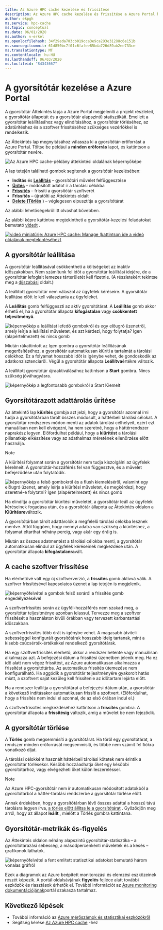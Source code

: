 ```yaml
---
title: Az Azure HPC cache kezelése és frissítése
description: Az Azure HPC cache kezelése és frissítése a Azure Portal használatával
author: ekpgh
ms.service: hpc-cache
ms.topic: conceptual
ms.date: 06/01/2020
ms.author: v-erkel
ms.openlocfilehash: 34f29eda703cb019cca3e9ca293e31288c6e151b
ms.sourcegitcommit: 61d850bc7f01c6fafee85bda726d89ab2ee733ce
ms.translationtype: MT
ms.contentlocale: hu-HU
ms.lasthandoff: 06/03/2020
ms.locfileid: "84343667"
---
```

# <a name="manage-your-cache-from-the-azure-portal"></a>A gyorsítótár kezelése a Azure Portal

A gyorsítótár Áttekintés lapja a Azure Portal megjeleníti a projekt részleteit, a gyorsítótár állapotát és a gyorsítótár alapszintű statisztikáit. Emellett a gyorsítótár leállításához vagy elindításához, a gyorsítótár törléséhez, az adatürítéshez és a szoftver frissítéséhez szükséges vezérlőkkel is rendelkezik.

Az Áttekintés lap megnyitásához válassza ki a gyorsítótár-erőforrást a Azure Portal. Töltse be például a **minden erőforrás** lapot, és kattintson a gyorsítótár nevére.

![Az Azure HPC cache-példány áttekintési oldalának képernyőképe](media/hpc-cache-overview.png)

A lap tetején található gombok segítenek a gyorsítótár kezelésében:

* **Indítás** és [**Leállítás**](#stop-the-cache) – gyorsítótári művelet felfüggesztése
* [**Ürítés**](#flush-cached-data) – módosított adatot ír a tárolási célokba
* [**Frissítés**](#upgrade-cache-software) – frissíti a gyorsítótár szoftverét
* **Frissítés** – újratölti az Áttekintés oldalt
* [**Delete (Törlés**](#delete-the-cache) ) – véglegesen elpusztítja a gyorsítótárat

Az alábbi lehetőségekről itt olvashat bővebben.

Az alábbi képre kattintva megtekintheti a gyorsítótár-kezelési feladatokat bemutató [videót](https://azure.microsoft.com/resources/videos/managing-hpc-cache/) .

[![videó miniatűrje: Azure HPC cache: Manage (kattintson ide a videó oldalának megtekintéséhez)](media/video5-manage.png)](https://azure.microsoft.com/resources/videos/managing-hpc-cache/)

## <a name="stop-the-cache"></a>A gyorsítótár leállítása

A gyorsítótár leállításával csökkentheti a költségeket az inaktív időszakokban. Nem számítunk fel időt a gyorsítótár leállítási idejére, de a gyorsítótár lefoglalt lemezes tárterületét kell fizetnie. (A részletekért tekintse meg a [díjszabási](https://aka.ms/hpc-cache-pricing) oldalt.)

A leállított gyorsítótár nem válaszol az ügyfelek kéréseire. A gyorsítótár leállítása előtt le kell választania az ügyfeleket.

A **Leállítás** gomb felfüggeszti az aktív gyorsítótárat. A **Leállítás** gomb akkor érhető el, ha a gyorsítótár állapota **kifogástalan** vagy **csökkentett teljesítményű**.

![képernyőkép a leállítást lefedő gombokról és egy előugró üzenetről, amely leírja a leállítási műveletet, és azt kérdezi, hogy folytatja? Igen (alapértelmezett) és nincs gomb](media/stop-cache.png)

Miután rákattintott az Igen gombra a gyorsítótár leállításának megerősítéséhez, a gyorsítótár automatikusan kiüríti a tartalmát a tárolási célokhoz. Ez a folyamat hosszabb időt is igénybe vehet, de gondoskodik az adatkonzisztenciaről. Végül a gyorsítótár állapota **Leállítva**értékre változik.

A leállított gyorsítótár újraaktiválásához kattintson a **Start** gombra. Nincs szükség jóváhagyásra.

![képernyőkép a legfontosabb gombokról a Start Kiemelt](media/start-cache.png)

## <a name="flush-cached-data"></a>Gyorsítótárazott adattárolás ürítése

Az áttekintő lap **kiürítés** gombja azt jelzi, hogy a gyorsítótár azonnal írni tudja a gyorsítótárban tárolt összes módosult, a háttérbeli tárolási célokat. A gyorsítótár rendszeres módon menti az adatok tárolási célhelyeit, ezért ezt manuálisan nem kell elvégezni, ha nem szeretné, hogy a háttérrendszer naprakész legyen. Előfordulhat például, hogy a **kiürítést** a tárolási pillanatkép elkészítése vagy az adathalmaz méretének ellenőrzése előtt használja.

> [!NOTE]
> A kiürítési folyamat során a gyorsítótár nem tudja kiszolgálni az ügyfelek kérelmeit. A gyorsítótár-hozzáférés fel van függesztve, és a művelet befejeződése után folytatódik.

![képernyőkép a felső gombokról és a flush kiemeléséről, valamint egy előugró üzenet, amely leírja a kiürítési műveletet, és megkérdezi, hogy szeretné-e folytatni? Igen (alapértelmezett) és nincs gomb](media/hpc-cache-flush.png)

Ha elindítja a gyorsítótár kiürítési műveletét, a gyorsítótár leáll az ügyfelek kéréseinek fogadása után, és a gyorsítótár állapota az Áttekintés oldalon a **Kiürítésre**változik.

A gyorsítótárban tárolt adattárolók a megfelelő tárolási célokba lesznek mentve. Attól függően, hogy mennyi adatra van szükség a kiürítéshez, a folyamat eltarthat néhány percig, vagy akár egy óráig is.

Miután az összes adatmentést a tárolási célokba menti, a gyorsítótár automatikusan elindul az ügyfelek kéréseinek megkezdése után. A gyorsítótár állapota **kifogástalanra**vált.

## <a name="upgrade-cache-software"></a>A cache szoftver frissítése

Ha elérhetővé vált egy új szoftververzió, a **frissítés** gomb aktívvá válik. A szoftver frissítésével kapcsolatos üzenet a lap tetején is megjelenik.

![képernyőfelvétel a gombok felső soráról a frissítés gomb engedélyezésével](media/hpc-cache-upgrade-button.png)

A szoftverfrissítés során az ügyfél-hozzáférés nem szakad meg, a gyorsítótár teljesítménye azonban lelassul. Tervezze meg a szoftver frissítését a használaton kívüli órákban vagy tervezett karbantartási időszakban.

A szoftverfrissítés több órát is igénybe vehet. A magasabb átviteli sebességgel konfigurált gyorsítótárak hosszabb ideig tartanak, mint a kisebb csúcsérték-értékekkel rendelkező gyorsítótárak.

Ha egy szoftverfrissítés elérhető, akkor a rendszer hetente vagy manuálisan alkalmazza azt. A befejezési dátum a frissítési üzenetben jelenik meg. Ha ez idő alatt nem végez frissítést, az Azure automatikusan alkalmazza a frissítést a gyorsítótárba. Az automatikus frissítés ütemezése nem konfigurálható. Ha aggódik a gyorsítótár teljesítményére gyakorolt hatás miatt, a szoftvert saját kezűleg kell frissítenie az időtartam lejárta előtt.

Ha a rendszer leállítja a gyorsítótárat a befejezési dátum után, a gyorsítótár a következő indításakor automatikusan frissíti a szoftvert. (Előfordulhat, hogy a frissítés nem indul el azonnal, de az első órában indul el.)

A szoftverfrissítés megkezdéséhez kattintson a **frissítés** gombra. A gyorsítótár állapota a **frissítésig** változik, amíg a művelet be nem fejeződik.

## <a name="delete-the-cache"></a>A gyorsítótár törlése

A **Törlés** gomb megsemmisíti a gyorsítótárat. Ha töröl egy gyorsítótárat, a rendszer minden erőforrását megsemmisíti, és többé nem számít fel fiókra vonatkozó díjat.

A tárolási célokként használt háttérbeli tárolási kötetek nem érintik a gyorsítótár törlésekor. Később hozzáadhatja őket egy későbbi gyorsítótárhoz, vagy elvégezheti őket külön leszereléssel.

> [!NOTE]
> Az Azure HPC-gyorsítótár nem ír automatikusan módosított adatokból a gyorsítótárból a háttér-tárolási rendszerbe a gyorsítótár törlése előtt.
>
> Annak érdekében, hogy a gyorsítótárban lévő összes adattal a hosszú távú tárolásra legyen írva, [a törlés előtt állítsa le a gyorsítótárat](#stop-the-cache) . Győződjön meg arról, hogy az állapot **leállt** , mielőtt a Törlés gombra kattintana.

## <a name="cache-metrics-and-monitoring"></a>Gyorsítótár-metrikák és-figyelés

Az Áttekintés oldalon néhány alapszintű gyorsítótár-statisztika – a gyorsítótárazási sebesség, a másodpercenkénti műveletek és a késés – grafikonok láthatók.

![képernyőfelvétel a fent említett statisztikai adatokat bemutató három vonalas gráfról](media/hpc-cache-overview-stats.png)

Ezek a diagramok az Azure beépített monitorozási és elemzési eszközeinek részét képezik. A portál oldalsávjának **figyelés** fejléce alatt további eszközök és riasztások érhetők el. További információt az [Azure monitoring dokumentációjának](../azure-monitor/insights/monitor-azure-resource.md#monitoring-in-the-azure-portal)portál szakasza tartalmaz.

## <a name="next-steps"></a>Következő lépések

* További információ az [Azure mérőszámok és statisztikai eszközökről](../azure-monitor/index.yml)
* Segítség kérése [Az Azure HPC cache](hpc-cache-support-ticket.md) -hez
